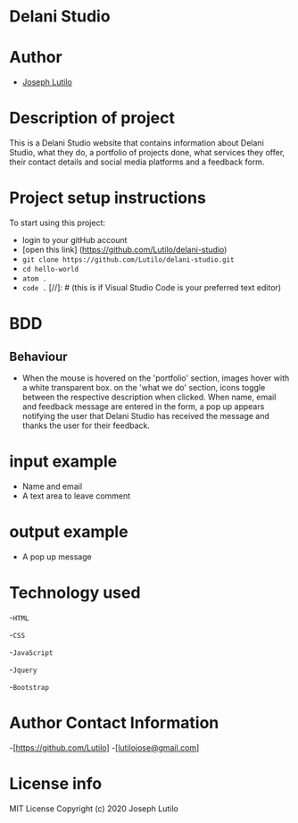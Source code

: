 # Delani Studio

# Author
- [Joseph Lutilo](https://github.com/lutilo)
# Description of project 
This is a Delani Studio website that contains information about Delani Studio, what they do, a portfolio of projects done,  what services they offer, their contact details and social media platforms and a feedback form. 
  
# Project setup instructions
To start using this project:
- login to your gitHub account
- [open this link] (https://github.com/Lutilo/delani-studio)
- `git clone https://github.com/Lutilo/delani-studio.git`
- `cd hello-world`
- `atom .`
- `code .` [//]: # (this is if Visual Studio Code is your preferred text editor)
# BDD
## Behaviour
* When the mouse is hovered on the 'portfolio' section, images hover with a white transparent box. on the 'what we do' section, icons toggle between the respective description when clicked. When name, email and feedback message are entered in the form, a pop up appears notifying the user that Delani Studio has received the message and thanks the user for their feedback. 
# input example
* Name and email
* A text area to leave comment
# output example
* A pop up message




# Technology used 
-`HTML`

-`CSS`

-`JavaScript`

-`Jquery`

-`Bootstrap`

# Author Contact Information
-[https://github.com/Lutilo]
-[lutilojose@gmail.com]

# License info
MIT License
Copyright (c) 2020 Joseph Lutilo